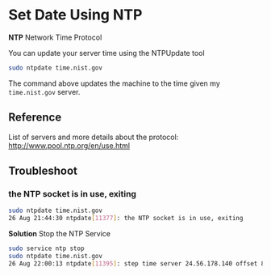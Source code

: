 # Set Date Using NTP

**NTP** Network Time Protocol

You can update your server time using the NTPUpdate tool

```bash
sudo ntpdate time.nist.gov
```

The command above updates the machine to the time given my `time.nist.gov` server.

## Reference

List of servers and more details about the protocol: http://www.pool.ntp.org/en/use.html

## Troubleshoot

### the NTP socket is in use, exiting

```bash
sudo ntpdate time.nist.gov
26 Aug 21:44:30 ntpdate[11377]: the NTP socket is in use, exiting
```
**Solution**
Stop the NTP Service

```bash
sudo service ntp stop
sudo ntpdate time.nist.gov
26 Aug 22:00:13 ntpdate[11395]: step time server 24.56.178.140 offset 893.947358 sec

```